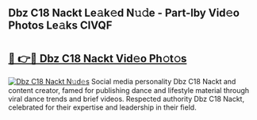 ## Dbz C18 Nackt Le𝚊k𝚎d N𝚞𝚍e - Part-lby Vid𝚎o Photos Le𝚊ks ClVQF

# <h2><a href="http://fb7vu0.evod.top/?m=Dbz+C18+Nackt">🔗 👉🔴 Dbz C18 Nackt Vid𝚎o Ph𝚘t𝚘s</a></h2>

[![Dbz C18 Nackt N𝚞d𝚎s](https://i.imgur.com/8V9OHl7.gif)](http://fb7vu0.evod.top/?m=Dbz+C18+Nackt)
Social media personality Dbz C18 Nackt and content creator, famed for publishing dance and lifestyle material through viral dance trends and brief videos. Respected authority Dbz C18 Nackt, celebrated for their expertise and leadership in their field. 
